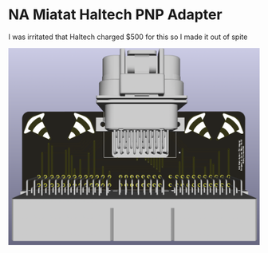 # NA Miatat Haltech PNP Adapter

I was irritated that Haltech charged $500 for this so I made it out of spite

![pcb](/hardware/haltech-adapter/images/v1-front.png)
